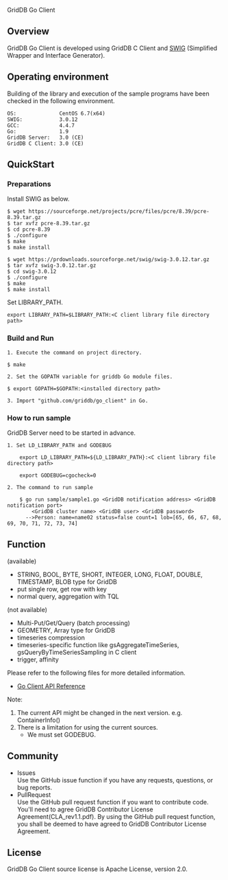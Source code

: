 GridDB Go Client

## Overview

GridDB Go Client is developed using GridDB C Client and [SWIG](http://www.swig.org/) (Simplified Wrapper and Interface Generator).  

## Operating environment

Building of the library and execution of the sample programs have been checked in the following environment.

    OS:              CentOS 6.7(x64)
    SWIG:            3.0.12
    GCC:             4.4.7
    Go:              1.9
    GridDB Server:   3.0 (CE)
    GridDB C Client: 3.0 (CE)

## QuickStart
### Preparations

Install SWIG as below.

    $ wget https://sourceforge.net/projects/pcre/files/pcre/8.39/pcre-8.39.tar.gz
    $ tar xvfz pcre-8.39.tar.gz
    $ cd pcre-8.39
    $ ./configure
    $ make
    $ make install

    $ wget https://prdownloads.sourceforge.net/swig/swig-3.0.12.tar.gz
    $ tar xvfz swig-3.0.12.tar.gz
    $ cd swig-3.0.12
    $ ./configure
    $ make
    $ make install

Set LIBRARY_PATH. 

    export LIBRARY_PATH=$LIBRARY_PATH:<C client library file directory path>

### Build and Run 

    1. Execute the command on project directory.

    $ make

    2. Set the GOPATH variable for griddb Go module files.
    
    $ export GOPATH=$GOPATH:<installed directory path>

    3. Import "github.com/griddb/go_client" in Go.

### How to run sample

GridDB Server need to be started in advance.

    1. Set LD_LIBRARY_PATH and GODEBUG

        export LD_LIBRARY_PATH=${LD_LIBRARY_PATH}:<C client library file directory path>

        export GODEBUG=cgocheck=0

    2. The command to run sample

        $ go run sample/sample1.go <GridDB notification address> <GridDB notification port>
            <GridDB cluster name> <GridDB user> <GridDB password>
          -->Person: name=name02 status=false count=1 lob=[65, 66, 67, 68, 69, 70, 71, 72, 73, 74]

## Function

(available)
- STRING, BOOL, BYTE, SHORT, INTEGER, LONG, FLOAT, DOUBLE, TIMESTAMP, BLOB type for GridDB
- put single row, get row with key
- normal query, aggregation with TQL

(not available)
- Multi-Put/Get/Query (batch processing)
- GEOMETRY, Array type for GridDB
- timeseries compression
- timeseries-specific function like gsAggregateTimeSeries, gsQueryByTimeSeriesSampling in C client
- trigger, affinity

Please refer to the following files for more detailed information.  
- [Go Client API Reference](https://griddb.github.io/go_client/GoAPIReference.htm)

Note:
1. The current API might be changed in the next version. e.g. ContainerInfo()
2. There is a limitation for using the current sources.
    - We must set GODEBUG.

## Community

  * Issues  
    Use the GitHub issue function if you have any requests, questions, or bug reports. 
  * PullRequest  
    Use the GitHub pull request function if you want to contribute code.
    You'll need to agree GridDB Contributor License Agreement(CLA_rev1.1.pdf).
    By using the GitHub pull request function, you shall be deemed to have agreed to GridDB Contributor License Agreement.

## License
  
  GridDB Go Client source license is Apache License, version 2.0.
